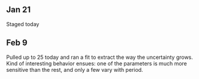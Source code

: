 ## Jan 21

Staged today

## Feb 9

Pulled up to 25 today and ran a fit to extract the way the uncertainty grows. Kind of interesting behavior ensues: one of the parameters is much more sensitive than the rest, and only a few vary with period.
